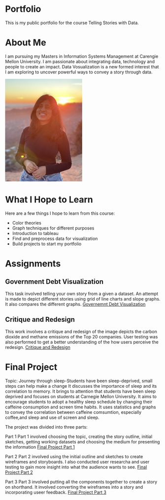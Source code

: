# Portfolio
This is my public portfolio for the course Telling Stories with Data. 

# About Me
I am pursuing my Masters in Information Systems Management at Carengie Mellon University. I am passionate about integrating data, technology and people to create an impact. Data Vosualization is a new formed interest that I am exploring to uncover powerful ways to convey a story through data.

![image](photo2-resized.jpg)

# What I Hope to Learn 
Here are a few things I hope to learn from this course:
- Color theories
- Graph techniques for different purposes
- Introduction to tableau
- Find and preprocess data for visualization
- Build projects to start my portfolio

# Assignments

## Government Debt Visualization
This task involved telling your own story from a given a dataset. An attempt is made to depict different stories using grid of line charts and slope graphs. It also compares the different graphs.
[Governemnt Debt Visualization](government-debt-viz.md)

## Critique and Redesign
This work involves a critique and redesign of the image depicts the carbon dioxide and methane emissions of the Top 20 companies. User testing was also performed to get a better understanding of the how users perceive the redesign.
[Critique and Redesign](critiqueandredesign.md)

# Final Project
Topic: Journey through sleep-Students have been sleep-deprived, small steps can help make a change
It discusses the importance of sleep and its correlation to memory. It brings to attention that students have been sleep deprived and focuses on students at Carnegie Mellon University. It aims to encourage students to adopt a healthy sleep schedule by changing their caffeine consumption and screen time habits. It uses statistics and graphs to convey the correlation between caffeine comsumtion, especially coffee,and sleep and use of screen and sleep.

The project was divided into three parts:

Part 1
Part 1 involved choosing the topic, creating the story outline, initial sketches, getting working datasets and choosing the medium for presenting the information
[Final Project Part 1](https://shreyaoswal21.github.io/storytelling-with-data/finalprojectpart1)

Part 2
Part 2 involved using the initial outline and sketches to create wireframes and storyboards. I also conducted user researcha and user testing to gain more insight into what the audience wants to see.
[Final Project Part 2](https://shreyaoswal21.github.io/storytelling-with-data/final%20project-part2)

Part 3
Part 3 involved putting all the components together to create a story on shorthand. It involved converting the wireframes into a story and incorporating useer feedback.
[Final Project Part 3](https://shreyaoswal21.github.io/storytelling-with-data/final-project-part3)

